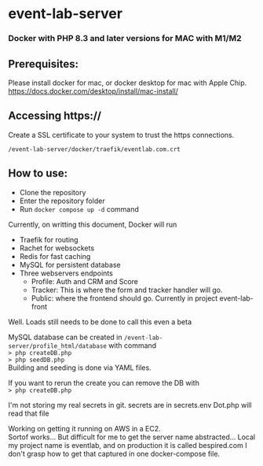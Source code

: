 # event-lab-server
### Docker with PHP 8.3 and later versions for MAC with M1/M2


## Prerequisites:

Please install docker for mac, or docker desktop for mac with Apple Chip.
https://docs.docker.com/desktop/install/mac-install/

## Accessing https://

Create a SSL certificate to your system to trust the https connections.

`/event-lab-server/docker/traefik/eventlab.com.crt`

## How to use:

- Clone the repository
- Enter the repository folder
- Run `docker compose up -d` command


Currently, on writting this document, Docker will run 

- Traefik for routing
- Rachet for websockets
- Redis for fast caching
- MySQL for persistent database
- Three webservers endpoints 
  - Profile: Auth and CRM and Score
  - Tracker: This is where the form and tracker handler will go.
  - Public: where the frontend should go. Currently in project event-lab-front

Well.
Loads still needs to be done to call this even a beta


MySQL database can be created in 
`/event-lab-server/profile_html/database`  with command   
`> php createDB.php`   
`> php seedDB.php`   
Building and seeding is done via YAML files.

If you want to rerun the create you can remove the DB with    
`> php createDB.php`   

I'm not storing my real secrets in git.
secrets are in secrets.env  Dot.php will read that file


Working on getting it running on AWS in a EC2.  
Sortof works... 
But difficult for me to get the server name abstracted...
Local my project name is eventlab, and on production it is called bespired.com
I don't grasp how to get that captured in one docker-compose file.



